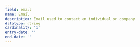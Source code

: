 ```yaml
---
field: email
name: Email
description: Email used to contact an individual or company
datatype: string
cardinality: '1'
entry-date: ''
end-date: ''
---
```

